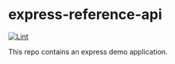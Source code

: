 # express-reference-api

[![Lint](https://github.com/ocrosby/express-reference-api/actions/workflows/lint.yml/badge.svg)](https://github.com/ocrosby/express-reference-api/actions/workflows/lint.yml)

This repo contains an express demo application.
